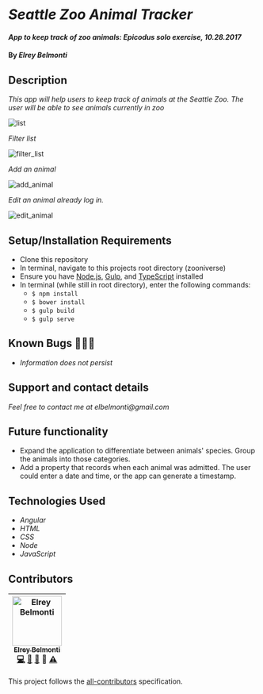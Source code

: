 # _Seattle Zoo Animal Tracker_

#### _App to keep track of zoo animals: Epicodus solo exercise, 10.28.2017_

#### By _**Elrey Belmonti**_

## Description

_This app will help users to keep track of animals at the Seattle Zoo._
_The user will be able to see animals currently in zoo_

![list](https://user-images.githubusercontent.com/20192033/32138093-09a1861a-bbe2-11e7-9ccd-c4e5086e3100.png)

_Filter list_

![filter_list](https://user-images.githubusercontent.com/20192033/32138091-fd5832be-bbe1-11e7-9174-1cda751e9c75.png)

_Add an animal_

![add_animal](https://user-images.githubusercontent.com/20192033/32138087-eadab274-bbe1-11e7-914f-012b51d75f6a.png)

_Edit an animal already log in._

![edit_animal](https://user-images.githubusercontent.com/20192033/32138089-f2167eb0-bbe1-11e7-8bfc-37fce3b3edee.png)

## Setup/Installation Requirements

* Clone this repository
* In terminal, navigate to this projects root directory (zooniverse)
* Ensure you have [Node.js](https://nodejs.org/en/), [Gulp](https://gulpjs.com), and [TypeScript](https://www.typescriptlang.org) installed
* In terminal (while still in root directory), enter the following commands:
  * ``` $ npm install ```
  * ``` $ bower install ```
  * ``` $ gulp build ```
  * ``` $ gulp serve ```

## Known Bugs 🐛🐛🐛

* _Information does not persist_

## Support and contact details

_Feel free to contact me at elbelmonti@gmail.com_

## Future functionality
* Expand the application to differentiate between animals' species. Group the animals into those categories.
* Add a property that records when each animal was admitted. The user could enter a date and time, or the app can generate a timestamp.


## Technologies Used

* _Angular_
* _HTML_
* _CSS_
* _Node_
* _JavaScript_

## Contributors

<!-- Contributors START
Elrey_Belmonti ElreyB https://github.com/ElreyB code doc bug design tests
Contributors END -->
<!-- Contributors table START -->
| <img src="https://avatars.githubusercontent.com/ElreyB?s=100" width="100" alt="Elrey Belmonti" /><br />[<sub>Elrey Belmonti</sub>](https://github.com/ElreyB)<br />[💻](https://github.com/ElreyB/word-definer/commits?author=ElreyB) [📖](https://github.com/ElreyB/word-definer/commits?author=ElreyB) [🐛](https://github.com/ElreyB/word-definer/issues?q=author%3AElreyB) 🎨 [⚠️](https://github.com/ElreyB/word-definer/commits?author=ElreyB) |
| :---: |
<!-- Contributors table END -->
This project follows the [all-contributors](https://github.com/kentcdodds/all-contributors) specification.

